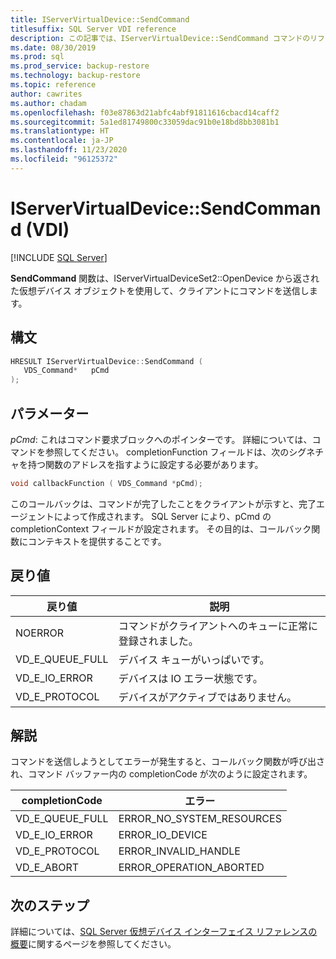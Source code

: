 ```yaml
---
title: IServerVirtualDevice::SendCommand
titlesuffix: SQL Server VDI reference
description: この記事では、IServerVirtualDevice::SendCommand コマンドのリファレンスを提供します。
ms.date: 08/30/2019
ms.prod: sql
ms.prod_service: backup-restore
ms.technology: backup-restore
ms.topic: reference
author: cawrites
ms.author: chadam
ms.openlocfilehash: f03e87863d21abfc4abf91811616cbacd14caff2
ms.sourcegitcommit: 5a1ed81749800c33059dac91b0e18bd8bb3081b1
ms.translationtype: HT
ms.contentlocale: ja-JP
ms.lasthandoff: 11/23/2020
ms.locfileid: "96125372"
---
```

# <a name="iservervirtualdevicesendcommand-vdi"></a>IServerVirtualDevice::SendCommand (VDI)

[!INCLUDE [SQL Server](../../../includes/applies-to-version/sqlserver.md)]

**SendCommand** 関数は、IServerVirtualDeviceSet2::OpenDevice から返された仮想デバイス オブジェクトを使用して、クライアントにコマンドを送信します。

## <a name="syntax"></a>構文

```c
HRESULT IServerVirtualDevice::SendCommand (
   VDS_Command*   pCmd
);
```

## <a name="parameters"></a>パラメーター

*pCmd*: これはコマンド要求ブロックへのポインターです。 詳細については、コマンドを参照してください。 completionFunction フィールドは、次のシグネチャを持つ関数のアドレスを指すように設定する必要があります。

```c
void callbackFunction ( VDS_Command *pCmd);
```

このコールバックは、コマンドが完了したことをクライアントが示すと、完了エージェントによって作成されます。 SQL Server により、pCmd の completionContext フィールドが設定されます。 その目的は、コールバック関数にコンテキストを提供することです。

## <a name="return-value"></a>戻り値

|戻り値 | 説明 |
|---|---|
| NOERROR | コマンドがクライアントへのキューに正常に登録されました。 |
| VD_E_QUEUE_FULL | デバイス キューがいっぱいです。 |
| VD_E_IO_ERROR | デバイスは IO エラー状態です。 |
| VD_E_PROTOCOL | デバイスがアクティブではありません。 |

## <a name="remarks"></a>解説

コマンドを送信しようとしてエラーが発生すると、コールバック関数が呼び出され、コマンド バッファー内の completionCode が次のように設定されます。

| completionCode | エラー |
|---|---|
| VD_E_QUEUE_FULL | ERROR_NO_SYSTEM_RESOURCES |
| VD_E_IO_ERROR   | ERROR_IO_DEVICE |
| VD_E_PROTOCOL   | ERROR_INVALID_HANDLE |
| VD_E_ABORT      | ERROR_OPERATION_ABORTED |

## <a name="next-steps"></a>次のステップ

詳細については、[SQL Server 仮想デバイス インターフェイス リファレンスの概要](reference-virtual-device-interface.md)に関するページを参照してください。